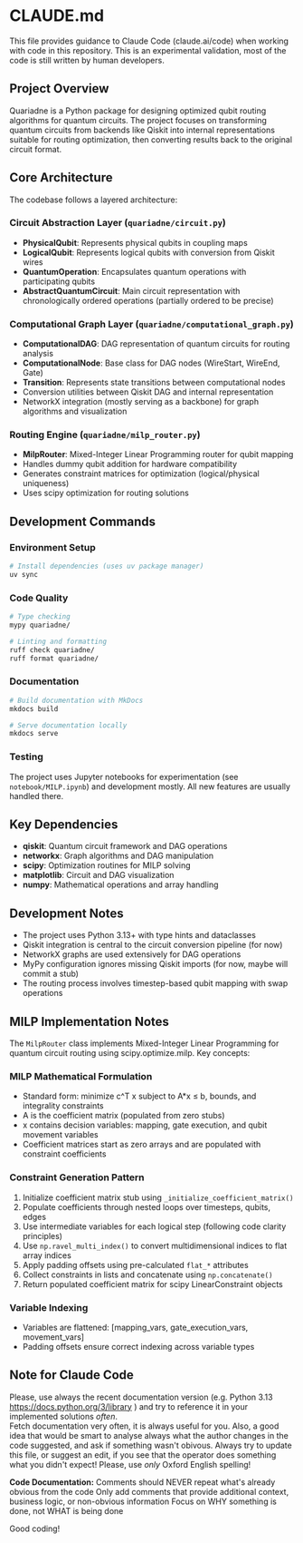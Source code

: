 # CLAUDE.md

This file provides guidance to Claude Code (claude.ai/code) when working with code in this repository. This is an experimental validation, most of the code is still written by human developers.

## Project Overview

Quariadne is a Python package for designing optimized qubit routing algorithms for quantum circuits. The project focuses on transforming quantum circuits from backends like Qiskit into internal representations suitable for routing optimization, then converting results back to the original circuit format.

## Core Architecture

The codebase follows a layered architecture:

### Circuit Abstraction Layer (`quariadne/circuit.py`)
- **PhysicalQubit**: Represents physical qubits in coupling maps
- **LogicalQubit**: Represents logical qubits with conversion from Qiskit wires
- **QuantumOperation**: Encapsulates quantum operations with participating qubits
- **AbstractQuantumCircuit**: Main circuit representation with chronologically ordered operations (partially ordered to be precise)

### Computational Graph Layer (`quariadne/computational_graph.py`)
- **ComputationalDAG**: DAG representation of quantum circuits for routing analysis
- **ComputationalNode**: Base class for DAG nodes (WireStart, WireEnd, Gate)
- **Transition**: Represents state transitions between computational nodes
- Conversion utilities between Qiskit DAG and internal representation
- NetworkX integration (mostly serving as a backbone) for graph algorithms and visualization

### Routing Engine (`quariadne/milp_router.py`)
- **MilpRouter**: Mixed-Integer Linear Programming router for qubit mapping
- Handles dummy qubit addition for hardware compatibility
- Generates constraint matrices for optimization (logical/physical uniqueness)
- Uses scipy optimization for routing solutions

## Development Commands

### Environment Setup
```bash
# Install dependencies (uses uv package manager)
uv sync
```

### Code Quality
```bash
# Type checking
mypy quariadne/

# Linting and formatting
ruff check quariadne/
ruff format quariadne/
```

### Documentation
```bash
# Build documentation with MkDocs
mkdocs build

# Serve documentation locally
mkdocs serve
```

### Testing
The project uses Jupyter notebooks for experimentation (see `notebook/MILP.ipynb`) and development mostly. All new features are usually handled there.

## Key Dependencies

- **qiskit**: Quantum circuit framework and DAG operations
- **networkx**: Graph algorithms and DAG manipulation
- **scipy**: Optimization routines for MILP solving
- **matplotlib**: Circuit and DAG visualization
- **numpy**: Mathematical operations and array handling

## Development Notes

- The project uses Python 3.13+ with type hints and dataclasses
- Qiskit integration is central to the circuit conversion pipeline (for now)
- NetworkX graphs are used extensively for DAG operations
- MyPy configuration ignores missing Qiskit imports (for now, maybe will commit a stub)
- The routing process involves timestep-based qubit mapping with swap operations


## MILP Implementation Notes

The `MilpRouter` class implements Mixed-Integer Linear Programming for quantum circuit routing using scipy.optimize.milp. Key concepts:

### MILP Mathematical Formulation
- Standard form: minimize c^T x subject to A*x ≤ b, bounds, and integrality constraints
- A is the coefficient matrix (populated from zero stubs)
- x contains decision variables: mapping, gate execution, and qubit movement variables
- Coefficient matrices start as zero arrays and are populated with constraint coefficients

### Constraint Generation Pattern
1. Initialize coefficient matrix stub using `_initialize_coefficient_matrix()`
2. Populate coefficients through nested loops over timesteps, qubits, edges
3. Use intermediate variables for each logical step (following code clarity principles)
4. Use `np.ravel_multi_index()` to convert multidimensional indices to flat array indices
5. Apply padding offsets using pre-calculated `flat_*` attributes
6. Collect constraints in lists and concatenate using `np.concatenate()`
7. Return populated coefficient matrix for scipy LinearConstraint objects

### Variable Indexing
- Variables are flattened: [mapping_vars, gate_execution_vars, movement_vars]
- Padding offsets ensure correct indexing across variable types

## Note for Claude Code 

Please, use always the recent documentation version (e.g. Python 3.13 https://docs.python.org/3/library ) and try to reference it in your implemented solutions *often*.  
Fetch documentation very often, it is always useful for you. Also, a good idea that would be smart to analyse always what the author changes in the code suggested, and ask if something wasn't obivous. 
Always try to update this file, or suggest an edit, if you see that the operator does something what you didn't expect! 
Please, use *only* Oxford English spelling!

**Code Documentation:**
Comments should NEVER repeat what's already obvious from the code
Only add comments that provide additional context, business logic, or non-obvious information
Focus on WHY something is done, not WHAT is being done


Good coding!